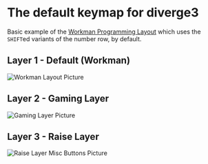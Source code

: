 # The default keymap for diverge3

Basic example of the [Workman Programming Layout](https://github.com/ojbucao/workman) which uses the `SHIFT`ed variants of the number row, by default.

## Layer 1 - Default (Workman)

![Workman Layout Picture](https://i.imgur.com/IOOmRfI.png)

## Layer 2 - Gaming Layer

![Gaming Layer Picture](https://i.imgur.com/E0vmEAa.png)

## Layer 3 - Raise Layer

![Raise Layer Misc Buttons Picture](https://i.imgur.com/50L3O62.png)
